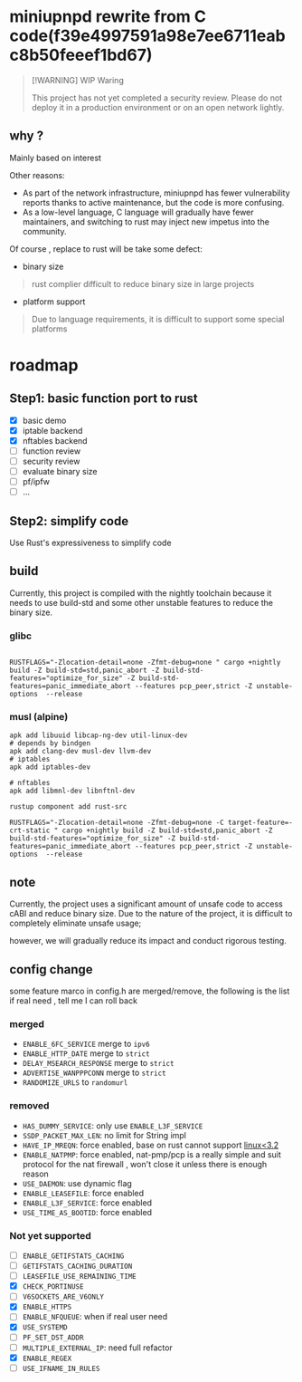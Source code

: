 
# miniupnpd rewrite from C code(f39e4997591a98e7ee6711eabc8b50feeef1bd67)

> [!WARNING] WIP Waring
> 
> This project has not yet completed a security review. Please do not deploy it in a production environment or on an open network lightly.

## why ?
Mainly based on interest

Other reasons:
- As part of the network infrastructure, miniupnpd has fewer vulnerability reports thanks to active maintenance, but the code is more confusing. 
- As a low-level language, C language will gradually have fewer maintainers, and switching to rust may inject new impetus into the community.

Of course , replace to rust will be take some defect:
- binary size
> rust complier difficult to reduce binary size in large projects
- platform support
> Due to language requirements, it is difficult to support some special platforms

# roadmap

## Step1: basic function port to rust
- [x] basic demo 
- [x] iptable backend
- [x] nftables backend
- [ ] function review
- [ ] security review
- [ ] evaluate binary size
- [ ] pf/ipfw
- [ ] ...

## Step2: simplify code

Use Rust's expressiveness to simplify code


## build

Currently, this project is compiled with the nightly toolchain because it needs to 
use build-std and some other unstable features to reduce the binary size.

### glibc
```shell

RUSTFLAGS="-Zlocation-detail=none -Zfmt-debug=none " cargo +nightly build -Z build-std=std,panic_abort -Z build-std-features="optimize_for_size" -Z build-std-features=panic_immediate_abort --features pcp_peer,strict -Z unstable-options  --release

```

### musl (alpine)
```shell
apk add libuuid libcap-ng-dev util-linux-dev
# depends by bindgen  
apk add clang-dev musl-dev llvm-dev 
# iptables
apk add iptables-dev 

# nftables
apk add libmnl-dev libnftnl-dev 

rustup component add rust-src

RUSTFLAGS="-Zlocation-detail=none -Zfmt-debug=none -C target-feature=-crt-static " cargo +nightly build -Z build-std=std,panic_abort -Z build-std-features="optimize_for_size" -Z build-std-features=panic_immediate_abort --features pcp_peer,strict -Z unstable-options  --release
```

## note

Currently, the project uses a significant amount of unsafe code to access cABI and reduce binary size. Due to the nature of the project, it is difficult to completely eliminate unsafe usage; 

however, we will gradually reduce its impact and conduct rigorous testing.


## config change 

some feature marco in config.h are merged/remove, the following is the list
if real need , tell me I can roll back

### merged

- `ENABLE_6FC_SERVICE` merge to `ipv6`
- `ENABLE_HTTP_DATE` merge to `strict`
- `DELAY_MSEARCH_RESPONSE` merge to `strict`
- `ADVERTISE_WANPPPCONN` merge to `strict`
- `RANDOMIZE_URLS` to `randomurl`

### removed
- `HAS_DUMMY_SERVICE`: only use `ENABLE_L3F_SERVICE`
- `SSDP_PACKET_MAX_LEN`: no limit for String impl
- `HAVE_IP_MREQN`: force enabled, base on rust cannot support [linux<3.2](https://doc.rust-lang.org/nightly/rustc/platform-support.html) 
- `ENABLE_NATPMP`: force enabled, nat-pmp/pcp is a really simple and suit protocol for the nat firewall , won't close it unless there is enough reason
- `USE_DAEMON`: use dynamic flag
- `ENABLE_LEASEFILE`: force enabled
- `ENABLE_L3F_SERVICE`: force enabled
- `USE_TIME_AS_BOOTID`: force enabled


### Not yet supported

- [ ] `ENABLE_GETIFSTATS_CACHING`
- [ ] `GETIFSTATS_CACHING_DURATION`
- [ ] `LEASEFILE_USE_REMAINING_TIME`
- [x] `CHECK_PORTINUSE`
- [ ] `V6SOCKETS_ARE_V6ONLY`
- [x] `ENABLE_HTTPS`
- [ ] `ENABLE_NFQUEUE`: when if real user need
- [x] `USE_SYSTEMD`
- [ ] `PF_SET_DST_ADDR`
- [ ] `MULTIPLE_EXTERNAL_IP`: need full refactor
- [x] `ENABLE_REGEX`
- [ ] `USE_IFNAME_IN_RULES`